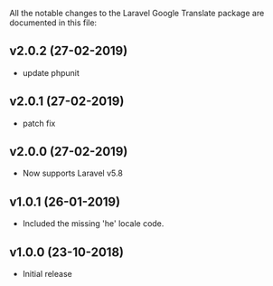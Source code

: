 All the notable changes to the Laravel Google Translate package are documented in this file:

## v2.0.2 (27-02-2019)
- update phpunit

## v2.0.1 (27-02-2019)
- patch fix

## v2.0.0 (27-02-2019)
- Now supports Laravel v5.8

## v1.0.1 (26-01-2019)
- Included the missing 'he' locale code.

## v1.0.0 (23-10-2018)
- Initial release
